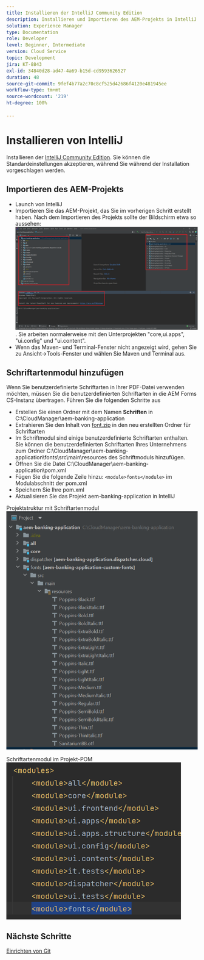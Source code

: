 ```yaml
---
title: Installieren der IntelliJ Community Edition
description: Installieren und Importieren des AEM-Projekts in IntelliJ
solution: Experience Manager
type: Documentation
role: Developer
level: Beginner, Intermediate
version: Cloud Service
topic: Development
jira: KT-8843
exl-id: 34840d28-ad47-4a69-b15d-cd9593626527
duration: 48
source-git-commit: 9fef4b77a2c70c8cf525d42686f4120e481945ee
workflow-type: tm+mt
source-wordcount: '219'
ht-degree: 100%

---
```


# Installieren von IntelliJ

Installieren der [IntelliJ Community Edition](https://www.jetbrains.com/idea/download/#section=windows). Sie können die Standardeinstellungen akzeptieren, während Sie während der Installation vorgeschlagen werden.

## Importieren des AEM-Projekts

* Launch von IntelliJ
* Importieren Sie das AEM-Projekt, das Sie im vorherigen Schritt erstellt haben. Nach dem Importieren des Projekts sollte der Bildschirm etwa so aussehen: ![aem-banking-app](assets/aem-banking-app.png). Sie arbeiten normalerweise mit den Unterprojekten &quot;core,ui.apps&quot;, &quot;ui.config&quot; und &quot;ui.content&quot;.
* Wenn das Maven- und Terminal-Fenster nicht angezeigt wird, gehen Sie zu Ansicht->Tools-Fenster und wählen Sie Maven und Terminal aus.

## Schriftartenmodul hinzufügen

Wenn Sie benutzerdefinierte Schriftarten in Ihrer PDF-Datei verwenden möchten, müssen Sie die benutzerdefinierten Schriftarten in die AEM Forms CS-Instanz übertragen. Führen Sie die folgenden Schritte aus

* Erstellen Sie einen Ordner mit dem Namen **Schriften** in C:\CloudManager\aem-banking-application
* Extrahieren Sie den Inhalt von [font.zip](assets/fonts.zip) in den neu erstellten Ordner für Schriftarten
* Im Schriftmodul sind einige benutzerdefinierte Schriftarten enthalten. Sie können die benutzerdefinierten Schriftarten Ihres Unternehmens zum Ordner C:\CloudManager\aem-banking-application\fonts\src\main\resources des Schriftmoduls hinzufügen.
* Öffnen Sie die Datei C:\CloudManager\aem-banking-application\pom.xml
* Fügen Sie die folgende Zeile hinzu:  ```<module>fonts</module>``` im Modulabschnitt der pom.xml
* Speichern Sie Ihre pom.xml
* Aktualisieren Sie das Projekt aem-banking-application in IntelliJ

Projektstruktur mit Schriftartenmodul
![fonts-module](assets/fonts-module.png)

Schriftartenmodul im Projekt-POM
![fonts-pom](assets/fonts-module-pom.png)

## Nächste Schritte

[Einrichten von Git](./setup-git.md)
